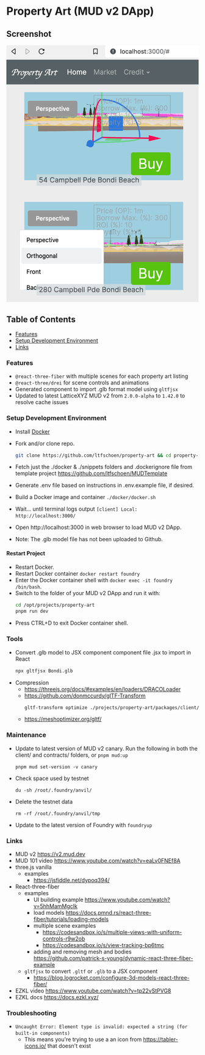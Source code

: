 # Property Art (MUD v2 DApp)

## Screenshot

![Screenshot](./screenshots/property-art-screenshot.png)

## Table of Contents

* [Features](#features)
* [Setup Development Environment](#setup-dev)
* [Links](#links)

### Features <a id="featues"></a>

* `@react-three-fiber` with multiple scenes for each property art listing
* `@react-three/drei` for scene controls and animations
* Generated component to import .glb format model using `gltfjsx`
* Updated to latest LatticeXYZ MUD v2 from `2.0.0-alpha` to `1.42.0` to resolve cache issues 

### Setup Development Environment <a id="setup-dev"></a>

* Install [Docker](https://docs.docker.com/get-docker/)
* Fork and/or clone repo.
  ```bash
  git clone https://github.com/ltfschoen/property-art && cd property-art
  ```
* Fetch just the ./docker & ./snippets folders and .dockerignore file from template project https://github.com/ltfschoen/MUDTemplate
* Generate .env file based on instructions in .env.example file, if desired.
* Build a Docker image and container `./docker/docker.sh`
* Wait... until terminal logs output `[client] Local: http://localhost:3000/`
* Open http://localhost:3000 in web browser to load MUD v2 DApp.

* Note: The .glb model file has not been uploaded to Github.

#### Restart Project

* Restart Docker.
* Restart Docker container `docker restart foundry`
* Enter the Docker container shell with `docker exec -it foundry /bin/bash`.
* Switch to the folder of your MUD v2 DApp and run it with:
  ```bash
  cd /opt/projects/property-art
  pnpm run dev
  ```
* Press CTRL+D to exit Docker container shell.

### Tools

* Convert .glb model to JSX component component file .jsx to import in React
    ```bash
    npx gltfjsx Bondi.glb
    ```
* Compression
  * https://threejs.org/docs/#examples/en/loaders/DRACOLoader
  * https://github.com/donmccurdy/glTF-Transform
    ```bash
    gltf-transform optimize ./projects/property-art/packages/client/public/Bondi.glb ./projects/property-art/packages/client/public/BondiCompressed.glb --texture-compress webp
    ```
  * https://meshoptimizer.org/gltf/

### Maintenance

* Update to latest version of MUD v2 canary. Run the following in both the client/ and contracts/ folders, or `pnpm mud:up`
  ```
  pnpm mud set-version -v canary
  ```
* Check space used by testnet
  ```
  du -sh /root/.foundry/anvil/
  ```
* Delete the testnet data
  ```
  rm -rf /root/.foundry/anvil/tmp
  ```
* Update to the latest version of Foundry with `foundryup`

### Links <a id="links"></a>
* MUD v2 https://v2.mud.dev
* MUD 101 video https://www.youtube.com/watch?v=eaLv0FNEf8A
* three.js vanilla
    * examples
        * https://jsfiddle.net/dypoq394/
* React-three-fiber
    * examples
        * UI building example https://www.youtube.com/watch?v=5hhMamMgcIk
        * load models https://docs.pmnd.rs/react-three-fiber/tutorials/loading-models
        * multiple scene examples
            * https://codesandbox.io/s/multiple-views-with-uniform-controls-r9w2ob
            * https://codesandbox.io/s/view-tracking-bp6tmc
        * adding and removing mesh and bodies https://github.com/patrick-s-young/dynamic-react-three-fiber-example
    * `gltfjsx` to convert `.gltf` or `.glb` to a JSX component
        * https://blog.logrocket.com/configure-3d-models-react-three-fiber/
* EZKL video https://www.youtube.com/watch?v=tp22vStPVG8
* EZKL docs https://docs.ezkl.xyz/

### Troubleshooting

* `Uncaught Error: Element type is invalid: expected a string (for built-in components)`
  * This means you're trying to use a an icon from https://tabler-icons.io/ that doesn't exist
